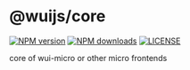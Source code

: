 # @wuijs/core

[![NPM version](https://img.shields.io/npm/v/@wuijs/core.svg)](https://www.npmjs.com/package/@wuijs/core) [![NPM downloads](https://img.shields.io/npm/dt/@wuijs/core.svg)](https://www.npmjs.com/package/@wuijs/core) [![LICENSE](https://img.shields.io/npm/l/@wuijs/core.svg)](https://github.com/wuijs/core/blob/master/LICENSE) <!-- [![CircleCI](https://circleci.com/gh/wuijs/wui/tree/master.svg?style=svg)](https://circleci.com/gh/wuijs/wui/tree/master) -->

core of wui-micro or other micro frontends
